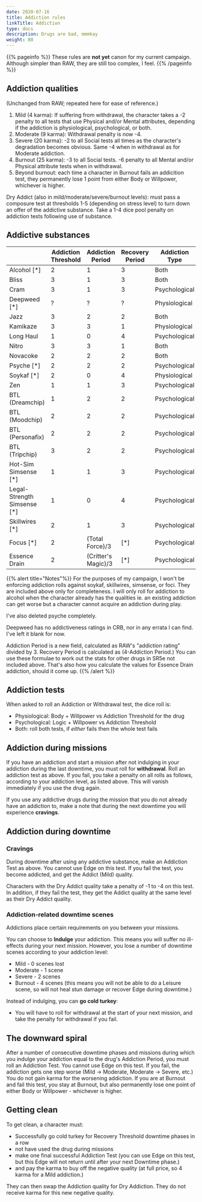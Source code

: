 ```yaml
---
date: 2020-07-16
title: Addiction rules
linkTitle: Addiction
type: docs
description: Drugs are bad, mmmkay
weight: 80
---
```


{{% pageinfo %}} 
These rules are **not yet** canon for my current campaign. Although simpler than RAW, they are still too complex, I feel.
{{% /pageinfo %}}

## Addiction qualities

(Unchanged from RAW; repeated here for ease of reference.)

1. Mild (4 karma):  If suffering from withdrawal, the character takes a -2 penalty to all tests that use Physical and/or Mental attributes, depending if the addiction is physiological, psychological, or both.
2. Moderate (9 karma): Withdrawal penalty is now -4.
3. Severe (20 karma): -2 to all Social tests all times as the character's degradation becomes obvious. Same -4 when in withdrawal as for Moderate addiction.
4. Burnout (25 karma): -3 to all Social tests. -6 penalty to all Mental and/or Physical attribute tests when in withdrawal. 
5. Beyond burnout: each time a character in Burnout fails an addicition test, they permanently lose 1 point from either Body or Willpower, whichever is higher. 

Dry Addict (also in mild/moderate/severe/burnout levels): must pass a composure test at thresholds 1-5 (depending on stress level) to turn down an offer of the addictive substance. Take a 1-4 dice pool penalty on addiction tests following use of substance. 

## Addictive substances

|                             | Addiction Threshold | Addiction Period    | Recovery Period | Addiction Type |
|-----------------------------|---------------------|---------------------|-----------------|----------------|
| Alcohol [*]                 |                   2 |                   1 |               3 | Both           |
| Bliss                       |                   3 |                   1 |               3 | Both           |
| Cram                        |                   3 |                   1 |               3 | Psychological  |
| Deepweed [*]                | ?                   | ?                   | ?               | Physiological  |
| Jazz                        |                   3 |                   2 |               2 | Both           |
| Kamikaze                    |                   3 |                   3 |               1 | Physiological  |
| Long Haul                   |                   1 |                   0 |               4 | Psychological  |
| Nitro                       |                   3 |                   3 |               1 | Both           |
| Novacoke                    |                   2 |                   2 |               2 | Both           |
| Psyche [*]                  |                   2 |                   2 |               2 | Psychological  |
| Soykaf [*]                  |                   2 |                   0 |               4 | Physiological  |
| Zen                         |                   1 |                   1 |               3 | Psychological  |
| BTL (Dreamchip)             |                   1 |                   2 |               2 | Psychological  |
| BTL (Moodchip)              |                   2 |                   2 |               2 | Psychological  |
| BTL (Personafix)            |                   2 |                   2 |               2 | Psychological  |
| BTL (Tripchip)              |                   3 |                   2 |               2 | Psychological  |
| Hot-Sim Simsense [*]        |                   1 |                   1 |               3 | Psychological  |
| Legal-Strength Simsense [*] |                   1 |                   0 |               4 | Psychological  |
| Skillwires [*]              |                   2 |                   1 |               3 | Psychological  |
| Focus [*]                   |                   2 | (Total Force)/3     | [*]             | Psychological  |
| Essence Drain               |                   2 | (Critter's Magic)/3 | [*]             | Psychological  |

{{% alert title="Notes"%}}
For the purposes of my campaign, I won't be enforcing addiction rolls against soykaf, skillwires, simsense, or foci. They are included above only for completeness. I will only roll for addiction to alcohol when the character already has the qualities ie. an existing addiction can get worse but a character cannot acquire an addiction during play.

I've also deleted psyche completely.

Deepweed has no addictiveness ratings in CRB, nor in any errata I can find. I've left it blank for now. 

Addiction Period is a new field, calculated as RAW's "addiction rating" divided by 3. Recovery Period is calculated as (4-Addiction Period.) You can use these formulae to work out the stats for other drugs in SR5e not included above. That's also how you calculate the values for Essence Drain addiction, should it come up.
{{% /alert %}}

## Addiction tests

When asked to roll an Addiction or Withdrawal test, the dice roll is:

* Physiological: Body + Willpower vs Addiction Threshold for the drug
* Psychological: Logic + Willpower vs Addiction Threshold
* Both: roll both tests, if *either* fails then the whole test fails

## Addiction during missions

If you have an addiction and start a mission after not indulging in your addiction during the last downtime, you must roll for **withdrawal**. Roll an addiction test as above. If you fail, you take a penalty on all rolls as follows, according to your addiction level, as listed above. This will vanish immediately if you use the drug again.

If you use any addictive drugs during the mission that you do not already have an addiction to, make a note that during the next downtime you will experience **cravings**.

## Addiction during downtime

### Cravings

During downtime after using any addictive substance, make an Addiction Test as above. You cannot use Edge on this test. If you fail the test, you become addicted, and get the Addict (Mild) quality.

Characters with the Dry Addict quality take a penalty of -1 to -4 on this test. In addition, if they fail the test, they get the Addict quality at the same level as their Dry Addict quality.

### Addiction-related downtime scenes

Addictions place certain requirements on you between your missions.

You can choose to **Indulge** your addiction. This means you will suffer no ill-effects during your next mission. However, you lose a number of downtime scenes according to your addiction level:

* Mild - 0 scenes lost
* Moderate - 1 scene
* Severe - 2 scenes
* Burnout - 4 scenes (this means you will not be able to do a Leisure scene, so will not heal stun damage or recover Edge during downtime.)
	
Instead of indulging, you can **go cold turkey**:

* You will have to roll for withdrawal at the start of your next mission, and take the penalty for withdrawal if you fail. 

## The downward spiral

After a number of consecutive downtime phases and missions during which you indulge your addiction equal to the drug's Addiction Period, you must roll an Addiction Test. You cannot use Edge on this test. If you fail, the addiction gets one step worse (Mild -> Moderate, Moderate -> Severe, etc.) You do not gain karma for the worsening addiction. If you are at Burnout and fail this test, you stay at Burnout, but also permanently lose one point of either Body or Willpower - whichever is higher.

## Getting clean

To get clean, a character must:

* Successfully go cold turkey for Recovery Threshold downtime phases in a row
* not have used the drug during missions 
* make one final successful Addiction Test (you can use Edge on this test, but this Edge will not return until after your next Downtime phase.)
* and pay the karma to buy off the negative quality (at full price, so 4 karma for a Mild addiction.)

They can then swap the Addiction quality for Dry Addiction. They do not receive karma for this new negative quality.
